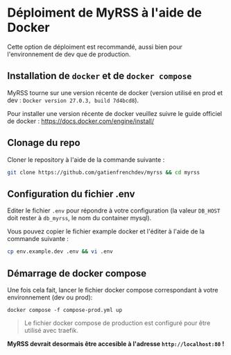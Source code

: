 # Déploiment de MyRSS à l'aide de Docker
Cette option de déploiment est recommandé, aussi bien pour l'environnement de dev que de production.

## Installation de `docker` et de `docker compose`
MyRSS tourne sur une version récente de docker (version utilisé en prod et dev : `Docker version 27.0.3, build 7d4bcd8`).

Pour installer une version récente de docker veuillez suivre le guide officiel de docker : https://docs.docker.com/engine/install/

## Clonage du repo
Cloner le repository à l'aide de la commande suivante :
```bash
git clone https://github.com/gatienfrenchdev/myrss && cd myrss
```

## Configuration du fichier .env

Editer le fichier `.env` pour répondre à votre configuration (la valeur `DB_HOST` doit rester à `db_myrss`, le nom du container mysql).

Vous pouvez copier le fichier example docker et l'éditer à l'aide de la commande suivante :
```bash
cp env.example.dev .env && vi .env
```

## Démarrage de docker compose
Une fois cela fait, lancer le fichier docker compose correspondant à votre environnement (dev ou prod):
```
docker compose -f compose-prod.yml up
```
> Le fichier docker compose de production est configuré pour être utilisé avec traefik.

**MyRSS devrait desormais être accesible à l'adresse `http://localhost:80` !**